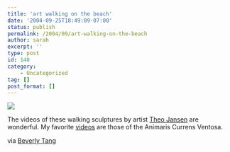 ```yaml
---
title: 'art walking on the beach'
date: '2004-09-25T18:49:09-07:00'
status: publish
permalink: /2004/09/art-walking-on-the-beach
author: sarah
excerpt: ''
type: post
id: 140
category:
    - Uncategorized
tag: []
post_format: []
---
```

![](http://www.strandbeest.com/popup/images/strandbeest0015.jpg)

The videos of these walking sculptures by artist [Theo Jansen](http://www.strandbeest.com/) are wonderful. My favorite [videos](http://www.strandbeest.com/movies.html) are those of the Animaris Currens Ventosa.

via [Beverly Tang](http://beverlytang.com/reblog/archives/000349.html)